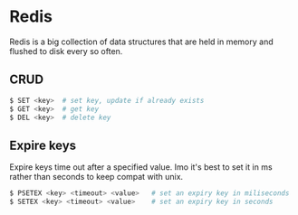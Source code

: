 # Redis
Redis is a big collection of data structures that are held in memory and
flushed to disk every so often.

## CRUD
```sh
$ SET <key>  # set key, update if already exists
$ GET <key>  # get key
$ DEL <key>  # delete key
```

## Expire keys
Expire keys time out after a specified value. Imo it's best to set it in ms
rather than seconds to keep compat with unix.
```sh
$ PSETEX <key> <timeout> <value>   # set an expiry key in miliseconds
$ SETEX <key> <timeout> <value>    # set an expiry key in seconds
```
